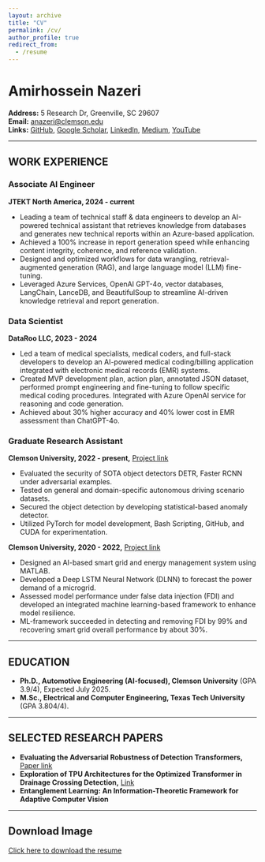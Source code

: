```yaml
---
layout: archive
title: "CV"
permalink: /cv/
author_profile: true
redirect_from:
  - /resume
---
```


<!-- {% include base_path %}

Education
======
* Ph.D in Version Control Theory, GitHub University, 2018 (expected)
* M.S. in Jekyll, GitHub University, 2014
* B.S. in GitHub, GitHub University, 2012

Work experience
======
* Spring 2024: Academic Pages Collaborator
  * GitHub University
  * Duties includes: Updates and improvements to template
  * Supervisor: The Users

* Fall 2015: Research Assistant
  * GitHub University
  * Duties included: Merging pull requests
  * Supervisor: Professor Hub

* Summer 2015: Research Assistant
  * GitHub University
  * Duties included: Tagging issues
  * Supervisor: Professor Git
  
Skills
======
* Skill 1
* Skill 2
  * Sub-skill 2.1
  * Sub-skill 2.2
  * Sub-skill 2.3
* Skill 3

Publications
======
  <ul>{% for post in site.publications reversed %}
    {% include archive-single-cv.html %}
  {% endfor %}</ul>
  
Talks
======
  <ul>{% for post in site.talks reversed %}
    {% include archive-single-talk-cv.html  %}
  {% endfor %}</ul>
  
Teaching
======
  <ul>{% for post in site.teaching reversed %}
    {% include archive-single-cv.html %}
  {% endfor %}</ul>
  
Service and leadership
======
* Currently signed in to 43 different slack teams -->

# Amirhossein Nazeri

**Address:** 5 Research Dr, Greenville, SC 29607  
**Email:** [anazeri@clemson.edu](mailto:anazeri@clemson.edu)  
**Links:** [GitHub](#), [Google Scholar](#), [LinkedIn](#), [Medium](#), [YouTube](#)  

---

## WORK EXPERIENCE

### Associate AI Engineer  
**JTEKT North America, 2024 - current**  
- Leading a team of technical staff & data engineers to develop an AI-powered technical assistant that retrieves knowledge from databases and generates new technical reports within an Azure-based application.
- Achieved a 100% increase in report generation speed while enhancing content integrity, coherence, and reference validation.
- Designed and optimized workflows for data wrangling, retrieval-augmented generation (RAG), and large language model (LLM) fine-tuning.
- Leveraged Azure Services, OpenAI GPT-4o, vector databases, LangChain, LanceDB, and BeautifulSoup to streamline AI-driven knowledge retrieval and report generation.

### Data Scientist  
**DataRoo LLC, 2023 - 2024**  
- Led a team of medical specialists, medical coders, and full-stack developers to develop an AI-powered medical coding/billing application integrated with electronic medical records (EMR) systems.
- Created MVP development plan, action plan, annotated JSON dataset, performed prompt engineering and fine-tuning to follow specific medical coding procedures. Integrated with Azure OpenAI service for reasoning and code generation.
- Achieved about 30% higher accuracy and 40% lower cost in EMR assessment than ChatGPT-4o.

### Graduate Research Assistant  
**Clemson University, 2022 - present,** [Project link](https://www.upwork.com/freelancers/~011bca7046def271ae?p=1848855747365720064)  
- Evaluated the security of SOTA object detectors DETR, Faster RCNN under adversarial examples.
- Tested on general and domain-specific autonomous driving scenario datasets.
- Secured the object detection by developing statistical-based anomaly detector.
- Utilized PyTorch for model development, Bash Scripting, GitHub, and CUDA for experimentation.

**Clemson University, 2020 - 2022,** [Project link](https://www.mdpi.com/1996-1073/17/4/868)  
- Designed an AI-based smart grid and energy management system using MATLAB.
- Developed a Deep LSTM Neural Network (DLNN) to forecast the power demand of a microgrid.
- Assessed model performance under false data injection (FDI) and developed an integrated machine learning-based framework to enhance model resilience.
- ML-framework succeeded in detecting and removing FDI by 99% and recovering smart grid overall performance by about 30%.

---

## EDUCATION
- **Ph.D., Automotive Engineering (AI-focused), Clemson University** (GPA 3.9/4), Expected July 2025.
- **M.Sc., Electrical and Computer Engineering, Texas Tech University** (GPA 3.804/4).

---

## SELECTED RESEARCH PAPERS
- **Evaluating the Adversarial Robustness of Detection Transformers,** [Paper link](https://arxiv.org/abs/2412.18718)
- **Exploration of TPU Architectures for the Optimized Transformer in Drainage Crossing Detection,** [Link](https://ieeexplore.ieee.org/abstract/document/10826077)
- **Entanglement Learning: An Information-Theoretic Framework for Adaptive Computer Vision**

---

## Download Image
[Click here to download the resume](/_data/CV_job_GenAI%20(1).pdf)

